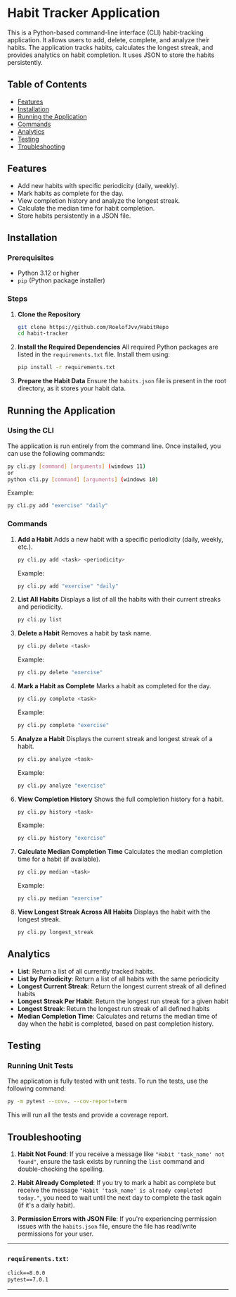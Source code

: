 # Habit Tracker Application

This is a Python-based command-line interface (CLI) habit-tracking application. It allows users to add, delete, complete, and analyze their habits. The application tracks habits, calculates the longest streak, and provides analytics on habit completion. It uses JSON to store the habits persistently.

## Table of Contents
- [Features](#features)
- [Installation](#installation)
- [Running the Application](#running-the-application)
- [Commands](#commands)
- [Analytics](#analytics)
- [Testing](#testing)
- [Troubleshooting](#troubleshooting)

## Features
- Add new habits with specific periodicity (daily, weekly).
- Mark habits as complete for the day.
- View completion history and analyze the longest streak.
- Calculate the median time for habit completion.
- Store habits persistently in a JSON file.

## Installation

### Prerequisites
- Python 3.12 or higher
- `pip` (Python package installer)

### Steps
1. **Clone the Repository**
   ```bash
   git clone https://github.com/RoelofJvv/HabitRepo
   cd habit-tracker
   ```

2. **Install the Required Dependencies**
   All required Python packages are listed in the `requirements.txt` file. Install them using:

   ```bash
   pip install -r requirements.txt
   ```

3. **Prepare the Habit Data**
   Ensure the `habits.json` file is present in the root directory, as it stores your habit data.

## Running the Application

### Using the CLI
The application is run entirely from the command line. Once installed, you can use the following commands:

```bash
py cli.py [command] [arguments] (windows 11)
or
python cli.py [command] [arguments] (windows 10)
```

Example:
```bash
py cli.py add "exercise" "daily"
```

### Commands

1. **Add a Habit**
   Adds a new habit with a specific periodicity (daily, weekly, etc.).
   ```bash
   py cli.py add <task> <periodicity>
   ```
   Example:
   ```bash
   py cli.py add "exercise" "daily"
   ```

2. **List All Habits**
   Displays a list of all the habits with their current streaks and periodicity.
   ```bash
   py cli.py list
   ```

3. **Delete a Habit**
   Removes a habit by task name.
   ```bash
   py cli.py delete <task>
   ```
   Example:
   ```bash
   py cli.py delete "exercise"
   ```

4. **Mark a Habit as Complete**
   Marks a habit as completed for the day.
   ```bash
   py cli.py complete <task>
   ```
   Example:
   ```bash
   py cli.py complete "exercise"
   ```

5. **Analyze a Habit**
   Displays the current streak and longest streak of a habit.
   ```bash
   py cli.py analyze <task>
   ```
   Example:
   ```bash
   py cli.py analyze "exercise"
   ```

6. **View Completion History**
   Shows the full completion history for a habit.
   ```bash
   py cli.py history <task>
   ```
   Example:
   ```bash
   py cli.py history "exercise"
   ```

7. **Calculate Median Completion Time**
   Calculates the median completion time for a habit (if available).
   ```bash
   py cli.py median <task>
   ```
   Example:
   ```bash
   py cli.py median "exercise"
   ```

8. **View Longest Streak Across All Habits**
   Displays the habit with the longest streak.
   ```bash
   py cli.py longest_streak
   ```

## Analytics
- **List**: Return a list of all currently tracked habits.
- **List by Periodicity**: Return a list of all habits with the same periodicity
- **Longest Current Streak**: Return the longest current streak of all defined habits
- **Longest Streak Per Habit**: Return the longest run streak for a given habit
- **Longest Streak**: Return the longest run streak of all defined habits
- **Median Completion Time**: Calculates and returns the median time of day when the habit is completed, based on past completion history.

## Testing

### Running Unit Tests
The application is fully tested with unit tests. To run the tests, use the following command:

```bash
py -m pytest --cov=. --cov-report=term
```

This will run all the tests and provide a coverage report.

## Troubleshooting

1. **Habit Not Found**:
   If you receive a message like `"Habit 'task_name' not found"`, ensure the task exists by running the `list` command and double-checking the spelling.

2. **Habit Already Completed**:
   If you try to mark a habit as complete but receive the message `"Habit 'task_name' is already completed today."`, you need to wait until the next day to complete the task again (if it's a daily habit).

3. **Permission Errors with JSON File**:
   If you're experiencing permission issues with the `habits.json` file, ensure the file has read/write permissions for your user.

---

### `requirements.txt`:
```txt
click==8.0.0
pytest==7.0.1
```

---
